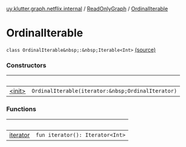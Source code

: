 [uy.klutter.graph.netflix.internal](../../index.md) / [ReadOnlyGraph](../index.md) / [OrdinalIterable](.)


# OrdinalIterable
`class OrdinalIterable&nbsp;:&nbsp;Iterable<Int>` [(source)](https://github.com/kohesive/klutter/blob/master/netflix-graph-jdk6/src/main/kotlin/uy/klutter/graph/netflix/internal/Graph.kt#L92)



### Constructors

|&nbsp;|&nbsp;|
|---|---|
| [&lt;init&gt;](-init-.md) | `OrdinalIterable(iterator:&nbsp;OrdinalIterator)` |

### Functions

|&nbsp;|&nbsp;|
|---|---|
| [iterator](iterator.md) | `fun iterator(): Iterator<Int>` |
